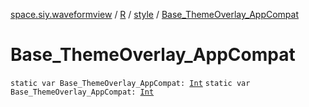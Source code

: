 [space.siy.waveformview](../../index.md) / [R](../index.md) / [style](index.md) / [Base_ThemeOverlay_AppCompat](./-base_-theme-overlay_-app-compat.md)

# Base_ThemeOverlay_AppCompat

`static var Base_ThemeOverlay_AppCompat: `[`Int`](https://kotlinlang.org/api/latest/jvm/stdlib/kotlin/-int/index.html)
`static var Base_ThemeOverlay_AppCompat: `[`Int`](https://kotlinlang.org/api/latest/jvm/stdlib/kotlin/-int/index.html)